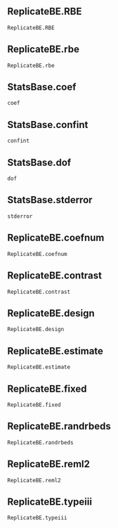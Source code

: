 ## ReplicateBE.RBE
```@docs
ReplicateBE.RBE
```

## ReplicateBE.rbe
```@docs
ReplicateBE.rbe
```

## StatsBase.coef
```@docs
coef
```

## StatsBase.confint
```@docs
confint
```

## StatsBase.dof
```@docs
dof
```

## StatsBase.stderror
```@docs
stderror
```

## ReplicateBE.coefnum
```@docs
ReplicateBE.coefnum
```

## ReplicateBE.contrast
```@docs
ReplicateBE.contrast
```

## ReplicateBE.design
```@docs
ReplicateBE.design
```

## ReplicateBE.estimate
```@docs
ReplicateBE.estimate
```

## ReplicateBE.fixed
```@docs
ReplicateBE.fixed
```

## ReplicateBE.randrbeds
```@docs
ReplicateBE.randrbeds
```

## ReplicateBE.reml2
```@docs
ReplicateBE.reml2
```

## ReplicateBE.typeiii
```@docs
ReplicateBE.typeiii
```
